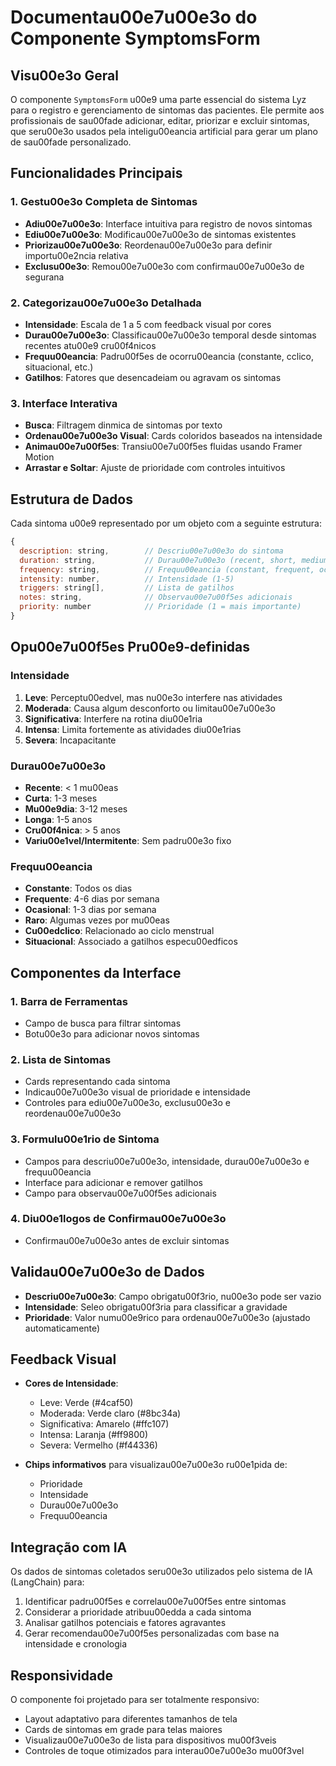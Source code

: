 # Documentau00e7u00e3o do Componente SymptomsForm

## Visu00e3o Geral
O componente `SymptomsForm` u00e9 uma parte essencial do sistema Lyz para o registro e gerenciamento de sintomas das pacientes. Ele permite aos profissionais de sau00fade adicionar, editar, priorizar e excluir sintomas, que seru00e3o usados pela inteligu00eancia artificial para gerar um plano de sau00fade personalizado.

## Funcionalidades Principais

### 1. Gestu00e3o Completa de Sintomas
- **Adiu00e7u00e3o**: Interface intuitiva para registro de novos sintomas
- **Ediu00e7u00e3o**: Modificau00e7u00e3o de sintomas existentes
- **Priorizau00e7u00e3o**: Reordenau00e7u00e3o para definir importu00e2ncia relativa
- **Exclusu00e3o**: Remou00e7u00e3o com confirmau00e7u00e3o de segurana

### 2. Categorizau00e7u00e3o Detalhada
- **Intensidade**: Escala de 1 a 5 com feedback visual por cores
- **Durau00e7u00e3o**: Classificau00e7u00e3o temporal desde sintomas recentes atu00e9 cru00f4nicos
- **Frequu00eancia**: Padru00f5es de ocorru00eancia (constante, cclico, situacional, etc.)
- **Gatilhos**: Fatores que desencadeiam ou agravam os sintomas

### 3. Interface Interativa
- **Busca**: Filtragem dinmica de sintomas por texto
- **Ordenau00e7u00e3o Visual**: Cards coloridos baseados na intensidade
- **Animau00e7u00f5es**: Transiu00e7u00f5es fluidas usando Framer Motion
- **Arrastar e Soltar**: Ajuste de prioridade com controles intuitivos

## Estrutura de Dados

Cada sintoma u00e9 representado por um objeto com a seguinte estrutura:

```javascript
{
  description: string,        // Descriu00e7u00e3o do sintoma
  duration: string,           // Durau00e7u00e3o (recent, short, medium, long, chronic, variable)
  frequency: string,          // Frequu00eancia (constant, frequent, occasional, rare, cyclical, situational)
  intensity: number,          // Intensidade (1-5)
  triggers: string[],         // Lista de gatilhos
  notes: string,              // Observau00e7u00f5es adicionais
  priority: number            // Prioridade (1 = mais importante)
}
```

## Opu00e7u00f5es Pru00e9-definidas

### Intensidade
1. **Leve**: Perceptu00edvel, mas nu00e3o interfere nas atividades
2. **Moderada**: Causa algum desconforto ou limitau00e7u00e3o
3. **Significativa**: Interfere na rotina diu00e1ria
4. **Intensa**: Limita fortemente as atividades diu00e1rias
5. **Severa**: Incapacitante

### Durau00e7u00e3o
- **Recente**: < 1 mu00eas
- **Curta**: 1-3 meses
- **Mu00e9dia**: 3-12 meses
- **Longa**: 1-5 anos
- **Cru00f4nica**: > 5 anos
- **Variu00e1vel/Intermitente**: Sem padru00e3o fixo

### Frequu00eancia
- **Constante**: Todos os dias
- **Frequente**: 4-6 dias por semana
- **Ocasional**: 1-3 dias por semana
- **Raro**: Algumas vezes por mu00eas
- **Cu00edclico**: Relacionado ao ciclo menstrual
- **Situacional**: Associado a gatilhos especu00edficos

## Componentes da Interface

### 1. Barra de Ferramentas
- Campo de busca para filtrar sintomas
- Botu00e3o para adicionar novos sintomas

### 2. Lista de Sintomas
- Cards representando cada sintoma
- Indicau00e7u00e3o visual de prioridade e intensidade
- Controles para ediu00e7u00e3o, exclusu00e3o e reordenau00e7u00e3o

### 3. Formulu00e1rio de Sintoma
- Campos para descriu00e7u00e3o, intensidade, durau00e7u00e3o e frequu00eancia
- Interface para adicionar e remover gatilhos
- Campo para observau00e7u00f5es adicionais

### 4. Diu00e1logos de Confirmau00e7u00e3o
- Confirmau00e7u00e3o antes de excluir sintomas

## Validau00e7u00e3o de Dados

- **Descriu00e7u00e3o**: Campo obrigatu00f3rio, nu00e3o pode ser vazio
- **Intensidade**: Seleo obrigatu00f3ria para classificar a gravidade
- **Prioridade**: Valor numu00e9rico para ordenau00e7u00e3o (ajustado automaticamente)

## Feedback Visual

- **Cores de Intensidade**:
  - Leve: Verde (#4caf50)
  - Moderada: Verde claro (#8bc34a)
  - Significativa: Amarelo (#ffc107)
  - Intensa: Laranja (#ff9800)
  - Severa: Vermelho (#f44336)

- **Chips informativos** para visualizau00e7u00e3o ru00e1pida de:
  - Prioridade
  - Intensidade
  - Durau00e7u00e3o
  - Frequu00eancia

## Integração com IA

Os dados de sintomas coletados seru00e3o utilizados pelo sistema de IA (LangChain) para:

1. Identificar padru00f5es e correlau00e7u00f5es entre sintomas
2. Considerar a prioridade atribuu00edda a cada sintoma
3. Analisar gatilhos potenciais e fatores agravantes
4. Gerar recomendau00e7u00f5es personalizadas com base na intensidade e cronologia

## Responsividade

O componente foi projetado para ser totalmente responsivo:
- Layout adaptativo para diferentes tamanhos de tela
- Cards de sintomas em grade para telas maiores
- Visualizau00e7u00e3o de lista para dispositivos mu00f3veis
- Controles de toque otimizados para interau00e7u00e3o mu00f3vel

